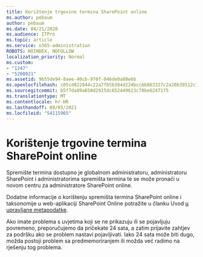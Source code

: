 ```yaml
---
title: Korištenje trgovine termina SharePoint online
ms.author: pebaum
author: pebaum
ms.date: 04/21/2020
ms.audience: ITPro
ms.topic: article
ms.service: o365-administration
ROBOTS: NOINDEX, NOFOLLOW
localization_priority: Normal
ms.custom:
- "1247"
- "5200021"
ms.assetid: 9b55de94-8aee-40cb-970f-046de0a80e6b
ms.openlocfilehash: c05cd822844c22a7fb5b384d224bcc6b863327c2a20b39512c16e0585e8951b7
ms.sourcegitcommit: b5f7da89a650d2915dc652449623c78be6247175
ms.translationtype: MT
ms.contentlocale: hr-HR
ms.lasthandoff: 08/05/2021
ms.locfileid: "54115965"
---
```

# <a name="how-to-use-the-sharepoint-online-term-store"></a>Korištenje trgovine termina SharePoint online

Spremište termina dostupno je globalnom administratoru, administratoru SharePoint i administratorima spremišta termina te se može pronaći u novom centru za administratore SharePoint online.
  
Dodatne informacije o korištenju spremišta termina SharePoint online i taksonomije u web-aplikaciji SharePoint Online potražite u članku Uvod [u upravljane metapodatke](https://go.microsoft.com/fwlink/?linkid=2044674&amp;clcid=0x409).
  
Ako imate problema s uvjetima koji se ne prikazuju ili se pojavljuju povremeno, preporučujemo da pričekate 24 sata, a zatim prijavite zahtjev za podršku ako se problem nastavi pojavljivati. Iako 24 sata može biti dugo, možda postoji problem sa predmemoriranjem ili možda već radimo na rješenju tog problema.
  